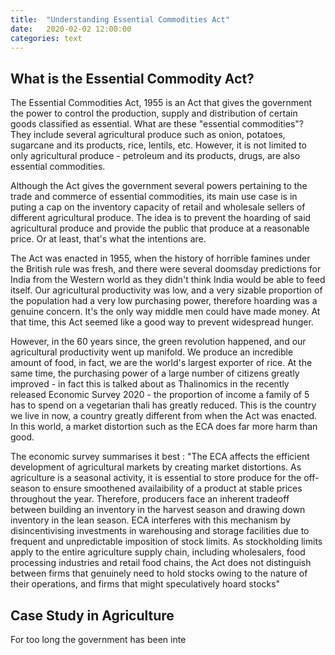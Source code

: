 ```yaml
---
title:  "Understanding Essential Commodities Act"
date:   2020-02-02 12:00:00
categories: text
---
```


## What is the Essential Commodity Act?

The Essential Commodities Act, 1955 is an Act that gives the government the power to control the production, supply and distribution of certain goods classified as essential. What are these "essential commodities"? They include several agricultural produce such as onion, potatoes, sugarcane and its products, rice, lentils, etc. However, it is not limited to only agricultural produce - petroleum and its products, drugs, are also essential commodities. 

Although the Act gives the government several powers pertaining to the trade and commerce of essential commodities, its main use case is in puting a cap on the inventory capacity of retail and wholesale sellers of different agricultural produce. The idea is to prevent the hoarding of said agricultural produce and provide the public that produce at a reasonable price. Or at least, that's what the intentions are.

The Act was enacted in 1955, when the history of horrible famines under the British rule was fresh, and there were several doomsday predictions for India from the Western world as they didn't think India would be able to feed itself. Our agricultural productivity was low, and a very sizable proportion of the population had a very low purchasing power, therefore hoarding was a genuine concern. It's the only way middle men could have made money. At that time, this Act seemed like a good way to prevent widespread hunger.

However, in the 60 years since, the green revolution happened, and our agricultural productivity went up manifold. We produce an incredible amount of food, in fact, we are the world's largest exporter of rice. At the same time, the purchasing power of a large number of citizens greatly improved - in fact this is talked about as Thalinomics in the recently released Economic Survey 2020 - the proportion of income a family of 5 has to spend on a vegetarian thali has greatly reduced. This is the country we live in now, a country greatly different from when the Act was enacted. In this world, a market distortion such as the ECA does far more harm than good.

The economic survey summarises it best : "The ECA affects the efficient development of agricultural markets by creating market distortions. As agriculture is a seasonal activity, it is essential to store produce for the off-season to ensure smoothened availaibility of a product at stable prices throughout the year. Therefore, producers face an inherent tradeoff between building an inventory in the harvest season and drawing down inventory in the lean season. ECA interferes with this mechanism by disincentivising investments in warehousing and storage facilities due to frequent and unpredictable imposition of stock limits. As stockholding limits apply to the entire agriculture supply chain, including wholesalers, food processing industries and retail food chains, the Act does not distinguish between firms that genuinely need to hold stocks owing to the nature of their operations, and firms that might speculatively hoard stocks"

## Case Study in Agriculture

For too long the government has been inte